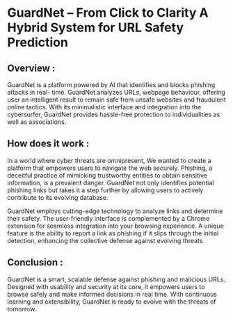 # GuardNet – From Click to Clarity A Hybrid System for URL Safety Prediction

## Overview : 
GuardNet is a platform powered by AI that identifies and blocks phishing attacks in real- time. GuardNet analyzes URLs, webpage behaviour, offering user an intelligent result to remain safe from unsafe websites and fraudulent online tactics. With its minimalistic interface and integration into the cybersurfer, GuardNet provides hassle-free protection to individualities as well as associations.

## How does it work :
In a world where cyber threats are omnipresent, We wanted to create a platform that empowers users to navigate the web securely. Phishing, a deceitful practice of mimicking trustworthy entities to obtain sensitive information, is a prevalent danger. GuardNet not only identifies potential phishing links but takes it a step further by allowing users to actively contribute to its evolving database.

GuardNet employs cutting-edge technology to analyze links and determine their safety. The user-friendly interface is complemented by a Chrome extension for seamless integration into your browsing experience. A unique feature is the ability to report a link as phishing if it slips through the initial detection, enhancing the collective defense against evolving threats

## Conclusion :
GuardNet is a smart, scalable defense against phishing and malicious URLs. Designed with usability and security at its core, it empowers users to browse safely and make informed decisions in real time. With continuous learning and extensibility, GuardNet is ready to evolve with the threats of tomorrow. 

